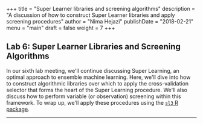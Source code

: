 +++
title = "Super Learner libraries and screening algorithms"
description = "A discussion of how to construct Super Learner libraries and apply screening procedures"
author = "Nima Hejazi"
publishDate = "2018-02-21"
menu = "main"
draft = false
weight = 7
+++

## Lab 6: Super Learner Libraries and Screening Algorithms

In our sixth lab meeting, we'll continue discussing Super Learning, an optimal
approach to ensemble machine learning. Here, we'll dive into how to construct
algorithmic libraries over which to apply the cross-validation selector that
forms the heart of the Super Learning procedure. We'll also discuss how to
perform variable (or observation) screening within this framework. To wrap up,
we'll apply these procedures using the [`sl3` R
package](https://github.com/jeremyrcoyle/sl3).

---
